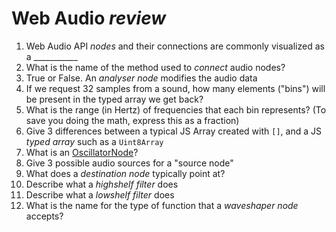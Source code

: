 # Web Audio *review*


1. Web Audio API *nodes* and their connections are commonly visualized as a ___________
1. What is the name of the method used to *connect* audio nodes?
1. True or False. An *analyser node* modifies the audio data
1. If we request 32 samples from a sound, how many elements ("bins") will be present in the typed array we get back?
1. What is the range (in Hertz) of frequencies that each bin represents? (To save you doing the math, express this as a fraction) 
1. Give 3 differences between a typical JS Array created with `[]`, and a JS *typed array* such as a `Uint8Array`
1. What is an [OscillatorNode](https://developer.mozilla.org/en-US/docs/Web/API/OscillatorNode)?
1. Give 3 possible audio sources for a "source node"
1. What does a *destination node* typically point at?
1. Describe what a *highshelf filter* does
1. Describe what a *lowshelf filter* does
1. What is the name for the type of function that a *waveshaper node* accepts? 
